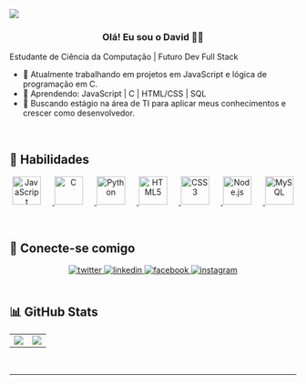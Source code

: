 ![](https://i.postimg.cc/9Mt2BQDb/github-header-image.png)  
  

### <div align="center">Olá! Eu sou o David 👨‍💻  
Estudante de Ciência da Computação | Futuro Dev Full Stack</div>  
  

- 🔭 Atualmente trabalhando em projetos em JavaScript e lógica de programação em C.  
- 🌱 Aprendendo: JavaScript | C | HTML/CSS | SQL  
- 🎯 Buscando estágio na área de TI para aplicar meus conhecimentos e crescer como desenvolvedor.  


<br/>  


## 🧠 Habilidades  
<p align="center">
  <a href="https://www.javascript.com/" target="_blank">
    <img src="https://profilinator.rishav.dev/skills-assets/javascript-original.svg" alt="JavaScript" height="50" style="margin-right: 20px;" />
  </a>
  <a href="https://www.cprogramming.com/" target="_blank">
    <img src="https://profilinator.rishav.dev/skills-assets/c-original.svg" alt="C" height="50" style="margin-right: 20px;" />
  </a>
  <a href="https://www.python.org/" target="_blank">
    <img src="https://profilinator.rishav.dev/skills-assets/python-original.svg" alt="Python" height="50" style="margin-right: 20px;" />
  </a>
  <a href="https://en.wikipedia.org/wiki/HTML5" target="_blank">
    <img src="https://profilinator.rishav.dev/skills-assets/html5-original-wordmark.svg" alt="HTML5" height="50" style="margin-right: 20px;" />
  </a>
  <a href="https://www.w3schools.com/css/" target="_blank">
    <img src="https://profilinator.rishav.dev/skills-assets/css3-original-wordmark.svg" alt="CSS3" height="50" style="margin-right: 20px;" />
  </a>
  <a href="https://nodejs.org/" target="_blank">
    <img src="https://profilinator.rishav.dev/skills-assets/nodejs-original-wordmark.svg" alt="Node.js" height="50" style="margin-right: 20px;" />
  </a>
  <a href="https://www.mysql.com/" target="_blank">
    <img src="https://profilinator.rishav.dev/skills-assets/mysql-original-wordmark.svg" alt="MySQL" height="50" />
  </a>
</p>


<br/>  


## 📲 Conecte-se comigo  
<div align="center">

<a href="https://x.com/david_gaspar_" target="_blank">
<img src="https://img.shields.io/badge/twitter-%2312100E.svg?&style=for-the-badge&logo=twitter&logoColor=white" alt="twitter" style="margin-bottom: 5px;" />
</a>

<a href="https://linkedin.com/in/david-gaspar-d4vd" target="_blank">
<img src="https://img.shields.io/badge/linkedin-%231E77B5.svg?&style=for-the-badge&logo=linkedin&logoColor=white" alt="linkedin" style="margin-bottom: 5px;" />
</a>

<a href="https://www.facebook.com/david.gaspar.9237" target="_blank">
<img src="https://img.shields.io/badge/facebook-%232E87FB.svg?&style=for-the-badge&logo=facebook&logoColor=white" alt="facebook" style="margin-bottom: 5px;" />
</a>

<a href="https://www.instagram.com/david__gaspar/" target="_blank">
<img src="https://img.shields.io/badge/instagram-%23E4405F.svg?&style=for-the-badge&logo=instagram&logoColor=white" alt="instagram" style="margin-bottom: 5px;" />
</a>  

</div>  


<br/>  


## 📊 GitHub Stats  
<div align="center">
  <table>
    <tr>
      <td>
        <img src="https://github-readme-stats.vercel.app/api?username=DavidIGaspar&show_icons=true&count_private=true&hide_border=true&theme=dark" />
      </td>
      <td>
        <img src="https://github-readme-stats.vercel.app/api/top-langs/?username=DavidIGaspar&layout=compact&theme=radical&langs_count=7&hide=Shell,Batch,Java" />
        <br/>
      
  </table>
</div>  


<br/>  

---

